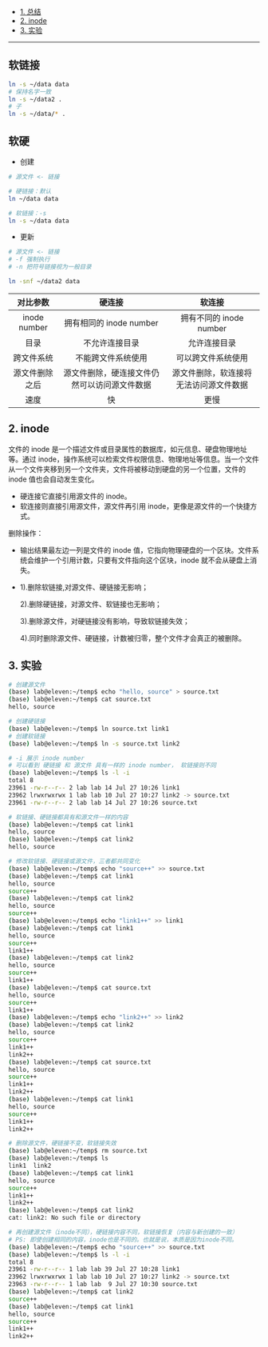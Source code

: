- [1. 总结](#1-总结)
- [2. inode](#2-inode)
- [3. 实验](#3-实验)


---

## 软链接

```bash
ln -s ~/data data
# 保持名字一致
ln -s ~/data2 .
# 子
ln -s ~/data/* .
```



## 软硬

- 创建
```bash
# 源文件 <- 链接

# 硬链接：默认
ln ~/data data

# 软链接：-s 
ln -s ~/data data
```

- 更新
```bash
# 源文件 <- 链接
# -f 强制执行
# -n 把符号链接视为一般目录

ln -snf ~/data2 data
```

| 对比参数 | 硬连接 | 软连接 |
| :------: | :----: | :----: |
| inode number | 拥有相同的 inode number | 拥有不同的 inode number |
| 目录 | 不允许连接目录 | 允许连接目录 |
| 跨文件系统 | 不能跨文件系统使用 | 可以跨文件系统使用 |
| 源文件删除之后 | 源文件删除，硬连接文件仍然可以访问源文件数据 | 源文件删除，软连接将无法访问源文件数据 |
| 速度 | 快 | 更慢 |

## 2. inode

文件的 inode 是一个描述文件或目录属性的数据库，如元信息、硬盘物理地址等。通过 inode，操作系统可以检索文件权限信息、物理地址等信息。当一个文件从一个文件夹移到另一个文件夹，文件将被移动到硬盘的另一个位置，文件的 inode 值也会自动发生变化。

- 硬连接它直接引用源文件的 inode。
- 软连接则直接引用源文件，源文件再引用 inode，更像是源文件的一个快捷方式。

删除操作：
- 输出结果最左边一列是文件的 inode 值，它指向物理硬盘的一个区块。文件系统会维护一个引用计数，只要有文件指向这个区块，inode 就不会从硬盘上消失。
-   1).删除软链接,对源文件、硬链接无影响；

    2).删除硬链接，对源文件、软链接也无影响；

    3).删除源文件，对硬链接没有影响，导致软链接失效；

    4).同时删除源文件、硬链接，计数被归零，整个文件才会真正的被删除。

## 3. 实验
```bash
# 创建源文件
(base) lab@eleven:~/temp$ echo "hello, source" > source.txt
(base) lab@eleven:~/temp$ cat source.txt 
hello, source

# 创建硬链接
(base) lab@eleven:~/temp$ ln source.txt link1
# 创建软链接
(base) lab@eleven:~/temp$ ln -s source.txt link2

# -i 展示 inode number
# 可以看到 硬链接 和 源文件 具有一样的 inode number， 软链接则不同
(base) lab@eleven:~/temp$ ls -l -i
total 8
23961 -rw-r--r-- 2 lab lab 14 Jul 27 10:26 link1
23962 lrwxrwxrwx 1 lab lab 10 Jul 27 10:27 link2 -> source.txt
23961 -rw-r--r-- 2 lab lab 14 Jul 27 10:26 source.txt

# 软链接、硬链接都具有和源文件一样的内容
(base) lab@eleven:~/temp$ cat link1
hello, source
(base) lab@eleven:~/temp$ cat link2
hello, source

# 修改软链接、硬链接或源文件，三者都共同变化
(base) lab@eleven:~/temp$ echo "source++" >> source.txt
(base) lab@eleven:~/temp$ cat link1
hello, source
source++
(base) lab@eleven:~/temp$ cat link2
hello, source
source++
(base) lab@eleven:~/temp$ echo "link1++" >> link1
(base) lab@eleven:~/temp$ cat link1
hello, source
source++
link1++
(base) lab@eleven:~/temp$ cat link2
hello, source
source++
link1++
(base) lab@eleven:~/temp$ cat source.txt 
hello, source
source++
link1++
(base) lab@eleven:~/temp$ echo "link2++" >> link2
(base) lab@eleven:~/temp$ cat link2
hello, source
source++
link1++
link2++
(base) lab@eleven:~/temp$ cat source.txt 
hello, source
source++
link1++
link2++
(base) lab@eleven:~/temp$ cat link1
hello, source
source++
link1++
link2++

# 删除源文件，硬链接不变，软链接失效
(base) lab@eleven:~/temp$ rm source.txt 
(base) lab@eleven:~/temp$ ls
link1  link2
(base) lab@eleven:~/temp$ cat link1
hello, source
source++
link1++
link2++
(base) lab@eleven:~/temp$ cat link2
cat: link2: No such file or directory

# 再创建源文件（inode不同），硬链接内容不同，软链接恢复（内容与新创建的一致）
# PS: 即使创建相同的内容，inode也是不同的。也就是说，本质是因为inode不同。
(base) lab@eleven:~/temp$ echo "source++" >> source.txt
(base) lab@eleven:~/temp$ ls -l -i
total 8
23961 -rw-r--r-- 1 lab lab 39 Jul 27 10:28 link1
23962 lrwxrwxrwx 1 lab lab 10 Jul 27 10:27 link2 -> source.txt
23963 -rw-r--r-- 1 lab lab  9 Jul 27 10:30 source.txt
(base) lab@eleven:~/temp$ cat link2
source++
(base) lab@eleven:~/temp$ cat link1
hello, source
source++
link1++
link2++
```
